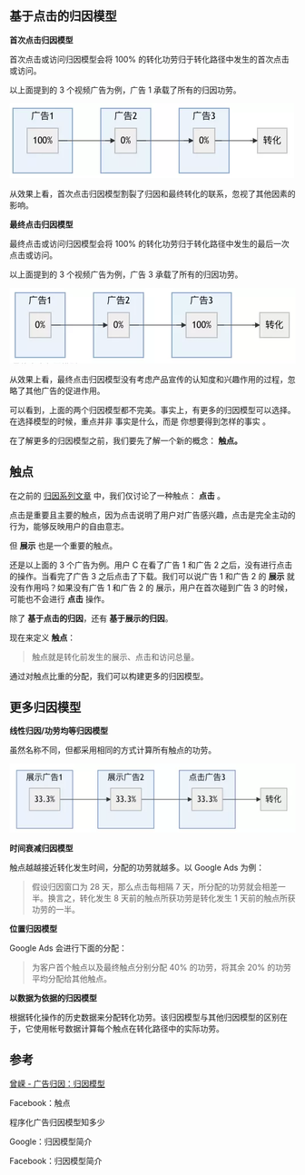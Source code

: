 ## 基于点击的归因模型

**首次点击归因模型**

首次点击或访问归因模型会将 100% 的转化功劳归于转化路径中发生的首次点击或访问。

以上面提到的 3 个视频广告为例，广告 1 承载了所有的归因功劳。

![图片](assets/640)

从效果上看，首次点击归因模型割裂了归因和最终转化的联系，忽视了其他因素的影响。



**最终点击归因模型**

最终点击或访问归因模型会将 100% 的转化功劳归于转化路径中发生的最后一次点击或访问。

以上面提到的 3 个视频广告为例，广告 3 承载了所有的归因功劳。

![图片](assets/640-20220210152923425)

从效果上看，最终点击归因模型没有考虑产品宣传的认知度和兴趣作用的过程，忽略了其他广告的促进作用。

可以看到，上面的两个归因模型都不完美。事实上，有更多的归因模型可以选择。在选择模型的时候，重点并非 事实是什么，而是 你想要得到怎样的事实 。

在了解更多的归因模型之前，我们要先了解一个新的概念： **触点。**



## 触点

在之前的 [归因系列文章](https://mp.weixin.qq.com/mp/appmsgalbum?__biz=MzA5NzQ3NDM3MA==&action=getalbum&album_id=1768738302045536257#wechat_redirect) 中，我们仅讨论了一种触点： **点击** 。

点击是重要且主要的触点，因为点击说明了用户对广告感兴趣，点击是完全主动的行为，能够反映用户的自由意志。

但 **展示** 也是一个重要的触点。

还是以上面的 3 个广告为例。用户 C 在看了广告 1 和广告 2 之后，没有进行点击的操作。当看完了广告 3 之后点击了下载。我们可以说广告 1 和广告 2 的 **展示** 就没有作用吗？如果没有广告 1 和广告 2 的 展示，用户在首次碰到广告 3 的时候，可能也不会进行 **点击** 操作。

除了 **基于点击的归因**，还有 **基于展示的归因**。

现在来定义 **触点**：

> 触点就是转化前发生的展示、点击和访问总量。

通过对触点比重的分配，我们可以构建更多的归因模型。



## 更多归因模型

**线性归因/功劳均等归因模型**

虽然名称不同，但都采用相同的方式计算所有触点的功劳。

![图片](assets/640-20220210152923422)



**时间衰减归因模型**

触点越越接近转化发生时间，分配的功劳就越多。以 Google Ads 为例：

> 假设归因窗口为 28 天，那么点击每相隔 7 天，所分配的功劳就会相差一半。换言之，转化发生 8 天前的触点所获功劳是转化发生 1 天前的触点所获功劳的一半。



**位置归因模型**

Google Ads 会进行下面的分配：

> 为客户首个触点以及最终触点分别分配 40% 的功劳，将其余 20% 的功劳平均分配给其他触点。



**以数据为依据的归因模型**

根据转化操作的历史数据来分配转化功劳。该归因模型与其他归因模型的区别在于，它使用帐号数据计算每个触点在转化路径中的实际功劳。



## 参考

[曾嵘 - 广告归因：归因模型](https://mp.weixin.qq.com/s?__biz=MzA5NzQ3NDM3MA==&mid=2656289063&idx=1&sn=5ac7ac023b2c6d866d89a2f5c74a27ae&chksm=8b07230abc70aa1ce31602878c03554cf8f3217bf733360e3a3c90ee806f4bcbb0cf1b35de49&cur_album_id=1768738302045536257&scene=189#wechat_redirect)

Facebook：触点

程序化广告归因模型知多少

Google：归因模型简介

Facebook：归因模型简介